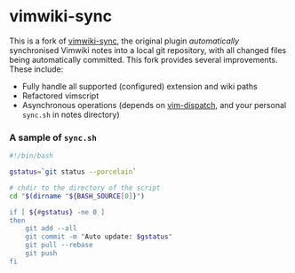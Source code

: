 vimwiki-sync
============

This is a fork of [vimwiki-sync](https://github.com/RollMan/vimwiki-sync/), the
original plugin *automatically* synchronised Vimwiki notes into a local git
repository, with all changed files being automatically committed. This fork
provides several improvements. These include:

* Fully handle all supported (configured) extension and wiki paths
* Refactored vimscript
* Asynchronous operations (depends on [vim-dispatch](https://github.com/tpope/vim-dispatch), and your personal `sync.sh` in notes directory)
  
  
### A sample of `sync.sh`

```bash
#!/bin/bash

gstatus=`git status --porcelain`

# chdir to the directory of the script
cd "$(dirname "${BASH_SOURCE[0]}")

if [ ${#gstatus} -ne 0 ]
then
    git add --all
    git commit -m "Auto update: $gstatus"
    git pull --rebase
    git push
fi
```
